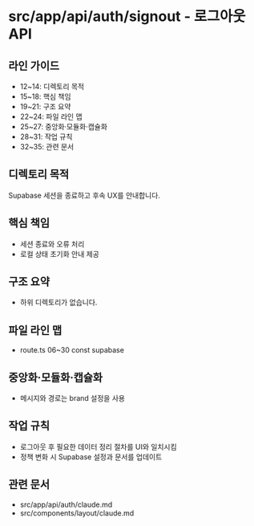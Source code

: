 # src/app/api/auth/signout - 로그아웃 API

## 라인 가이드
- 12~14: 디렉토리 목적
- 15~18: 핵심 책임
- 19~21: 구조 요약
- 22~24: 파일 라인 맵
- 25~27: 중앙화·모듈화·캡슐화
- 28~31: 작업 규칙
- 32~35: 관련 문서

## 디렉토리 목적
Supabase 세션을 종료하고 후속 UX를 안내합니다.

## 핵심 책임
- 세션 종료와 오류 처리
- 로컬 상태 초기화 안내 제공

## 구조 요약
- 하위 디렉토리가 없습니다.

## 파일 라인 맵
- route.ts 06~30 const supabase

## 중앙화·모듈화·캡슐화
- 메시지와 경로는 brand 설정을 사용

## 작업 규칙
- 로그아웃 후 필요한 데이터 정리 절차를 UI와 일치시킴
- 정책 변화 시 Supabase 설정과 문서를 업데이트

## 관련 문서
- src/app/api/auth/claude.md
- src/components/layout/claude.md
